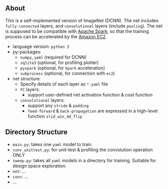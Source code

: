 ## About

This is a self-implemented version of ImageNet (DCNN). The net includes `fully-connected` layers, and `convolutional` layers (include `pooling`). The net is supposed to be compatible with [Apache Spark](spark.apache.org), so that the training process can be accelerated by the [Amazon EC2](aws.amazon.com/ec2). 

- language version: `python 3`
- py-packages: 
  - `numpy`, `yaml` (required for DCNN)
  - `sqlite3` (optional, for profiling plotter)
  - `pyspark` (optional, for `Spark` acceleration)
  - `subprocess` (optional, for connection with `ec2`)
- net structure:
  - Specify details of each layer as `*.yaml` file
  - `FC` layers:
    - support user-defined net activation function & cost function
  - `convolutional` layers:
    - support any `stride` & `padding`
    - `feed-forward` & `back-propogation` are expressed in a high-level function `slid_win_4d_flip`

## Directory Structure

- `main.py`: takes one `yaml` model to train
- `conv_unittest.py`: for unit-test & profiling the convolution operation ONLY
- `sweep.py`: takes all `yaml` models in a directory for training. Suitable for design space exploration. 
- `net`: ...
- `conv`: ...
- ...


